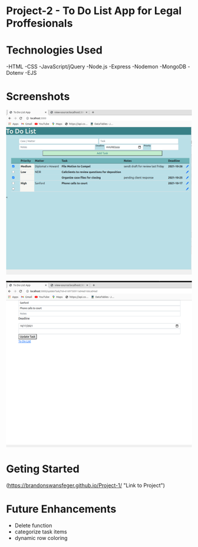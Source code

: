# Project-2 - To Do List App for Legal Proffesionals 


# Technologies Used

-HTML
-CSS
-JavaScript/jQuery
-Node.js
-Express
-Nodemon
-MongoDB
-Dotenv
-EJS



# Screenshots

![alt text](https://github.com/brandonswansfeger/SEIR-Project-2---To-Do-List-App/blob/dev/Screen%20Shot_Main%20page.PNG "Main page screen shot")

![alt text](https://github.com/brandonswansfeger/SEIR-Project-2---To-Do-List-App/blob/dev/screen%20shot_update%20page.PNG "Update page screen shot")


# Geting Started

(https://brandonswansfeger.github.io/Project-1/ "Link to Project")

# Future Enhancements

- Delete function
- categorize task items
- dynamic row coloring

